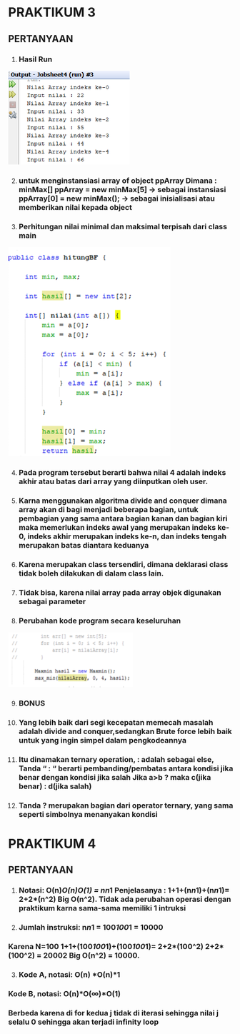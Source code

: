 # PRAKTIKUM 3

## PERTANYAAN

1. ### Hasil Run
<img src = "pertanyaan1no1.png">

2. ### untuk menginstansiasi array of object ppArray   Dimana :  minMax[] ppArray = new minMax[5] -> sebagai instansiasi  ppArray[0] = new minMax(); -> sebagai inisialisasi atau memberikan nilai kepada object 


3. ### Perhitungan nilai minimal dan maksimal terpisah dari class main
 <img src = "pertanyaan1no3.png">

 4. ### Pada program tersebut berarti bahwa nilai 4 adalah indeks akhir atau batas dari array yang diinputkan oleh user.

 5. ###  Karna menggunakan algoritma divide and conquer dimana array akan di bagi menjadi beberapa bagian, untuk pembagian yang sama antara bagian kanan dan bagian kiri maka memerlukan indeks awal yang merupakan indeks ke-0, indeks akhir merupakan indeks ke-n, dan indeks tengah merupakan batas diantara keduanya  

 6. ### Karena merupakan class tersendiri, dimana deklarasi class tidak boleh dilakukan di dalam class lain. 
 

 7. ### Tidak bisa, karena nilai array pada array objek digunakan sebagai parameter 

 8. ### Perubahan kode program secara keseluruhan
<img src = "pertanyaan1no8.png">

9. ###  BONUS  

10. ###  Yang lebih baik dari segi kecepatan memecah masalah adalah divide and conquer,sedangkan Brute force lebih baik untuk yang ingin simpel dalam pengkodeannya 
 
11. ### Itu dinamakan ternary operation, : adalah sebagai else, Tanda “ : “ berarti pembanding/pembatas antara kondisi jika benar dengan kondisi jika salah  Jika a>b ? maka c(jika benar) : d(jika salah) 
 
12.  ###  Tanda ? merupakan bagian dari operator ternary, yang sama seperti simbolnya menanyakan kondisi  
 
# PRAKTIKUM 4

## PERTANYAAN

1.  ###   Notasi: O(n)*O(n)*O(1) = n*n*1  Penjelasanya : 1+1+(n*n*1)+(n*n*1)= 2+2*(n^2)  Big O(n^2). Tidak ada perubahan operasi dengan praktikum karna sama-sama memiliki 1 intruksi 

2.   ###  Jumlah instruksi: n*n*1 = 100*100*1 = 10000 
  ###  Karena N=100  1+1+(100*100*1)+(100*100*1)= 2+2*(100^2)  2+2*(100^2) = 20002  Big O(n^2) = 10000. 

3.  ###   Kode A, notasi: O(n) *O(n)*1  

  ###  Kode B, notasi: O(n)*O(∞)*O(1)  
  ###  Berbeda karena di for kedua j tidak di iterasi sehingga nilai j selalu 0 sehingga akan terjadi infinity loop 